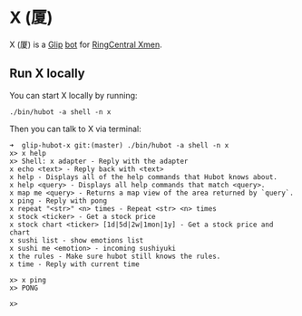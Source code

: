 # X (厦)

X (厦) is a [Glip](https://glip.com/) [bot](https://hubot.github.com/docs/) for [RingCentral Xmen](http://www.ringcentral.cn/).


## Run X locally

You can start X locally by running:

    ./bin/hubot -a shell -n x

Then you can talk to X via terminal:

```shell
➜  glip-hubot-x git:(master) ./bin/hubot -a shell -n x
x> x help
x> Shell: x adapter - Reply with the adapter
x echo <text> - Reply back with <text>
x help - Displays all of the help commands that Hubot knows about.
x help <query> - Displays all help commands that match <query>.
x map me <query> - Returns a map view of the area returned by `query`.
x ping - Reply with pong
x repeat "<str>" <n> times - Repeat <str> <n> times
x stock <ticker> - Get a stock price
x stock chart <ticker> [1d|5d|2w|1mon|1y] - Get a stock price and chart
x sushi list - show emotions list
x sushi me <emotion> - incoming sushiyuki
x the rules - Make sure hubot still knows the rules.
x time - Reply with current time

x> x ping
x> PONG

x>
```
